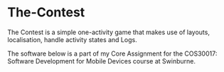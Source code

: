 # The-Contest
The Contest is a simple one-activity game that makes use of layouts, localisation, handle activity states and Logs. 

The software below is a part of my Core Assignment for the COS30017: Software Development for Mobile Devices course at Swinburne.

